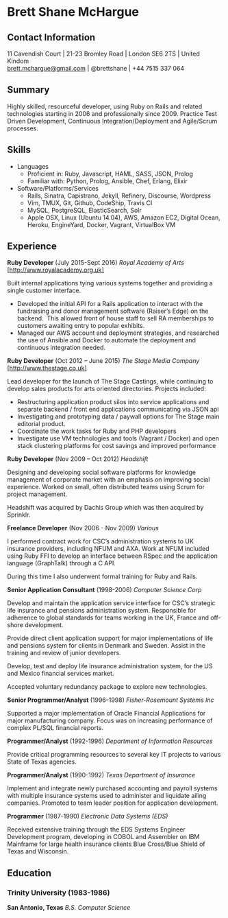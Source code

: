 # Brett Shane McHargue
## Contact Information

11 Cavendish Court | 21-23 Bromley Road | London SE6 2TS | United Kindom  
brett.mchargue@gmail.com | @brettshane | +44 7515 337 064

## Summary

Highly skilled, resourceful developer, using Ruby on Rails and related technologies starting in 2006 and professionally since 2009. Practice Test Driven Development, Continuous Integration/Deployment and Agile/Scrum processes.

## Skills
* Languages
  * Proficient in: Ruby, Javascript, HAML, SASS, JSON, Prolog
  * Familiar with: Python, Prolog, Ansible, Chef, Erlang, Elixir
* Software/Platforms/Services
  * Rails, Sinatra, Capistrano, Jekyll, Refinery, Discourse, Wordpress
  * Vim, TMUX, Git, Github, CodeShip, Travis CI
  * MySQL, PostgreSQL, ElasticSearch, Solr
  * Apple OSX, Linux (Ubuntu 14.04), AWS, Amazon EC2, Digital Ocean, Heroku, EngineYard, Docker, Vagrant, VirtualBox VM

## Experience
**Ruby Developer** (July 2015-Sept 2016)
*Royal Academy of Arts*  [http://www.royalacademy.org.uk]

Built internal applications tying various systems together and providing a single customer interface.  

* Developed the initial API for a Rails application to interact with the fundraising and donor management software (Raiser’s Edge) on the backend.  This allowed front of house staff to sell RA memberships to customers awaiting entry to popular exhibits.
* Managed our AWS account and deployment strategies, and researched the use of Ansible and Docker to automate the deployment and continuous integration needed.

**Ruby Developer** (Oct 2012 – June 2015)
*The Stage Media Company* [http://www.thestage.co.uk]

Lead developer for the launch of The Stage Castings, while continuing to develop sales products for arts oriented directories.  Projects included:

* Restructuring application product silos into service applications and separate backend / front end applications communicating via JSON api
* Investigating and prototyping data / paywall options for The Stage main editorial product.
* Coordinate the work tasks for Ruby and PHP developers
* Investigate use VM technologies and tools (Vagrant / Docker) and open stack clustering platforms for cost savings and improved performance

**Ruby Developer** (Nov 2009 – Oct 2012) *Headshift*

Designing and developing social software platforms for knowledge management of corporate market with an emphasis on improving social experience.  Worked on small, often distributed teams using Scrum for project management.Headshift was acquired by Dachis Group which was then acquired by Sprinklr.

**Freelance Developer** (Nov 2006 - Nov 2009) *Various*

I performed contract work for CSC’s administration systems to UK insurance providers, including NFUM and AXA.  Work at NFUM included using Ruby FFI to develop an interface between RSpec and the application language (GraphTalk) through a C API. 

During this time I also underwent formal training for Ruby and Rails.

**Senior Application Consultant** (1998-2006) *Computer Science Corp*

Develop and maintain the application service interface for CSC’s strategic life insurance and pensions administration system.  Responsible for adherence to global standards for teams working in the UK, France and off-shore development.Provide direct client application support for major implementations of life and pensions system for clients in Denmark and Sweden.  Assist in the training and review of junior developers.

Develop, test and deploy life insurance administration system, for the US and Mexico financial services market.Accepted voluntary redundancy package to explore new technologies.

**Senior Programmer/Analyst** (1996-1998) *Fisher-Rosemount Systems Inc*

Supported a major implementation of Oracle Financial Applications for major manufacturing company. Focus was on increasing performance of complex PL/SQL financial reports.

**Programmer/Analyst** (1992-1996) *Department of Information Resources*

Provide critical programming resources to several key IT projects to various State of Texas agencies. 

**Programmer/Analyst** (1990-1992) *Texas Department of Insurance*

Implement and integrate newly purchased accounting and payroll systems with multiple insurance systems used to administer and liquidate ailing companies. Promoted to team leader position for application development.  

**Programmer** (1987-1990) *Electronic Data Systems (EDS)*

Received extensive training through the EDS Systems Engineer Development program, developing in COBOL and Assembler on IBM Mainframe for large health insurance clients Blue Cross/Blue Shield of Texas and Wisconsin.

## Education

### Trinity University (1983-1986)

**San Antonio, Texas**
*B.S. Computer Science*

